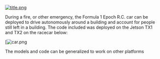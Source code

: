 [![title.png](https://s22.postimg.org/w9sb0vysh/title.png)](https://postimg.org/image/bpnh2ej19/)

During a fire, or other emergency, the Formula 1 Epoch R.C. car can be deployed to drive autonomously around a building and account for people still left in a building. The code included was deployed on the Jetson TX1 and TX2 on the racecar below:

[![car.png](https://augustt198.github.io/bwsi-report/assets/img/racecar_hardware.png)

The models and code can be generalized to work on other platforms
